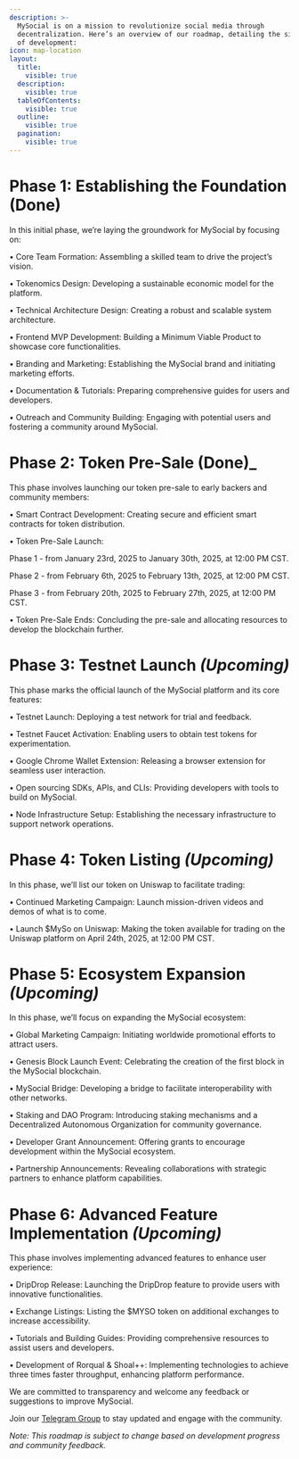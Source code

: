 ```yaml
---
description: >-
  MySocial is on a mission to revolutionize social media through
  decentralization. Here’s an overview of our roadmap, detailing the six phases
  of development:
icon: map-location
layout:
  title:
    visible: true
  description:
    visible: true
  tableOfContents:
    visible: true
  outline:
    visible: true
  pagination:
    visible: true
---
```


# **Phase 1: Establishing the Foundation (Done)**

In this initial phase, we’re laying the groundwork for MySocial by focusing on:

• Core Team Formation: Assembling a skilled team to drive the project’s vision.

• Tokenomics Design: Developing a sustainable economic model for the platform.

• Technical Architecture Design: Creating a robust and scalable system architecture.

• Frontend MVP Development: Building a Minimum Viable Product to showcase core functionalities.

• Branding and Marketing: Establishing the MySocial brand and initiating marketing efforts.

• Documentation & Tutorials: Preparing comprehensive guides for users and developers.

• Outreach and Community Building: Engaging with potential users and fostering a community around MySocial.


# **Phase 2: Token Pre-Sale&#x20;(Done)**_

This phase involves launching our token pre-sale to early backers and community members:

• Smart Contract Development: Creating secure and efficient smart contracts for token distribution.

• Token Pre-Sale Launch:

Phase 1 - from January 23rd, 2025 to January 30th, 2025, at 12:00 PM CST.

Phase 2 - from February 6th, 2025 to February 13th, 2025, at 12:00 PM CST.

Phase 3 - from February 20th, 2025 to February 27th, 2025, at 12:00 PM CST.

• Token Pre-Sale Ends: Concluding the pre-sale and allocating resources to develop the blockchain further.


# **Phase 3: Testnet Launch&#x20;**_**(Upcoming)**_ 

This phase marks the official launch of the MySocial platform and its core features:

• Testnet Launch: Deploying a test network for trial and feedback.

• Testnet Faucet Activation: Enabling users to obtain test tokens for experimentation.

• Google Chrome Wallet Extension: Releasing a browser extension for seamless user interaction.

• Open sourcing SDKs, APIs, and CLIs: Providing developers with tools to build on MySocial.

• Node Infrastructure Setup: Establishing the necessary infrastructure to support network operations.

# **Phase 4: Token Listing&#x20;**_**(Upcoming)**_

In this phase, we’ll list our token on Uniswap to facilitate trading:

• Continued Marketing Campaign: Launch mission-driven videos and demos of what is to come.

• Launch $MySo on Uniswap: Making the token available for trading on the Uniswap platform on April 24th, 2025, at 12:00 PM CST.


# **Phase 5: Ecosystem Expansion&#x20;**_**(Upcoming)**_ 

In this phase, we’ll focus on expanding the MySocial ecosystem:

• Global Marketing Campaign: Initiating worldwide promotional efforts to attract users.

• Genesis Block Launch Event: Celebrating the creation of the first block in the MySocial blockchain.

• MySocial Bridge: Developing a bridge to facilitate interoperability with other networks.

• Staking and DAO Program: Introducing staking mechanisms and a Decentralized Autonomous Organization for community governance.

• Developer Grant Announcement: Offering grants to encourage development within the MySocial ecosystem.

• Partnership Announcements: Revealing collaborations with strategic partners to enhance platform capabilities.


# **Phase 6: Advanced Feature Implementation&#x20;**_**(Upcoming)**_ 

This phase involves implementing advanced features to enhance user experience:

• DripDrop Release: Launching the DripDrop feature to provide users with innovative functionalities.

• Exchange Listings: Listing the $MYSO token on additional exchanges to increase accessibility.

• Tutorials and Building Guides: Providing comprehensive resources to assist users and developers.

• Development of Rorqual & Shoal++: Implementing technologies to achieve three times faster throughput, enhancing platform performance.


We are committed to transparency and welcome any feedback or suggestions to improve MySocial.

Join our [Telegram Group](https://t.me/mysocialnetwork) to stay updated and engage with the community.

_Note: This roadmap is subject to change based on development progress and community feedback._
